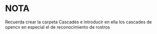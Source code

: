 # NOTA

Recuerda crear la carpeta Cascades e introducir en ella los cascades de opencv en especial el de reconocimiento de rostros
